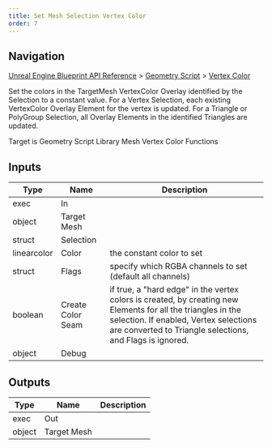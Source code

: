 ```yaml
---
title: Set Mesh Selection Vertex Color
order: 7
---
```

## Navigation

[Unreal Engine Blueprint API Reference](https://dev.epicgames.com/documentation/en-us/unreal-engine/BlueprintAPI) > [Geometry Script](https://dev.epicgames.com/documentation/en-us/unreal-engine/BlueprintAPI/GeometryScript) > [Vertex Color](https://dev.epicgames.com/documentation/en-us/unreal-engine/BlueprintAPI/GeometryScript/VertexColor)

Set the colors in the TargetMesh VertexColor Overlay identified by the Selection to a constant value.
For a Vertex Selection, each existing VertexColor Overlay Element for the vertex is updated.
For a Triangle or PolyGroup Selection, all Overlay Elements in the identified Triangles are updated.

Target is Geometry Script Library Mesh Vertex Color Functions

## Inputs

| Type | Name | Description |
| --- | --- | --- |
| exec | In |  |
| object | Target Mesh |  |
| struct | Selection |  |
| linearcolor | Color | the constant color to set |
| struct | Flags | specify which RGBA channels to set (default all channels) |
| boolean | Create Color Seam | if true, a "hard edge" in the vertex colors is created, by creating new Elements for all the triangles in the selection. If enabled, Vertex selections are converted to Triangle selections, and Flags is ignored. |
| object | Debug |  |

## Outputs

| Type | Name | Description |
| --- | --- | --- |
| exec | Out |  |
| object | Target Mesh |  |
